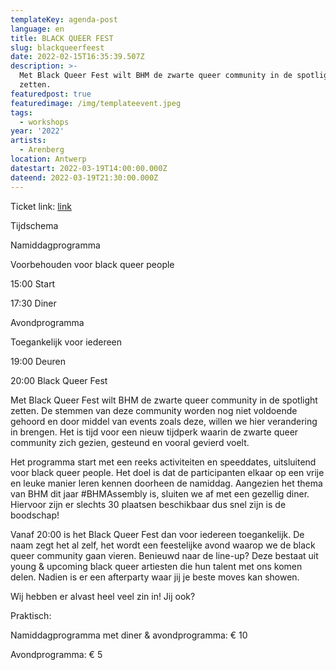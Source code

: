 ```yaml
---
templateKey: agenda-post
language: en
title: BLACK QUEER FEST
slug: blackqueerfeest
date: 2022-02-15T16:35:39.507Z
description: >-
  Met Black Queer Fest wilt BHM de zwarte queer community in de spotlight
  zetten.
featuredpost: true
featuredimage: /img/templateevent.jpeg
tags:
  - workshops
year: '2022'
artists:
  - Arenberg
location: Antwerp
datestart: 2022-03-19T14:00:00.000Z
dateend: 2022-03-19T21:30:00.000Z
---
```

Ticket link: [link](https://www.arenberg.be/nl/programma/black-queer-fest/743/)

Tijdschema

Namiddagprogramma

Voorbehouden voor black queer people

15:00 Start

17:30 Diner

Avondprogramma

Toegankelijk voor iedereen

19:00 Deuren

20:00 Black Queer Fest

Met Black Queer Fest wilt BHM de zwarte queer community in de spotlight zetten. De stemmen van deze community worden nog niet voldoende gehoord en door middel van events zoals deze, willen we hier verandering in brengen. Het is tijd voor een nieuw tijdperk waarin de zwarte queer community zich gezien, gesteund en vooral gevierd voelt. 

Het programma start met een reeks activiteiten en speeddates, uitsluitend voor black queer people. Het doel is dat de participanten elkaar op een vrije en leuke manier leren kennen doorheen de namiddag. Aangezien het thema van BHM dit jaar #BHMAssembly is, sluiten we af met een gezellig diner. Hiervoor zijn er slechts 30 plaatsen beschikbaar dus snel zijn is de boodschap!

Vanaf 20:00 is het Black Queer Fest dan voor iedereen toegankelijk.  De naam zegt het al zelf, het wordt een feestelijke avond waarop we de black queer community gaan vieren. Benieuwd naar de line-up? Deze bestaat uit young & upcoming black queer artiesten die hun talent met ons komen delen. Nadien is er een afterparty waar jij je beste moves kan showen. 

Wij hebben er alvast heel veel zin in! Jij ook?

Praktisch:

Namiddagprogramma met diner & avondprogramma: € 10

Avondprogramma: € 5
